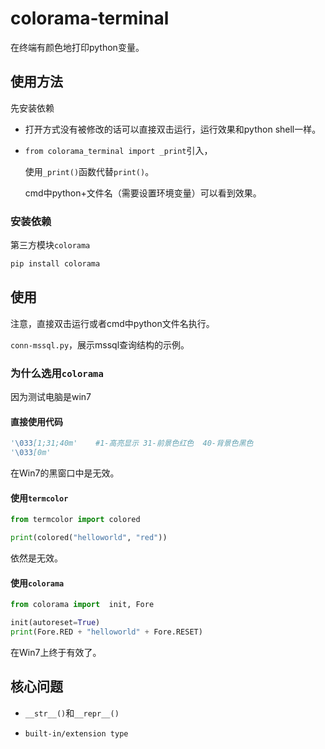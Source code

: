 # colorama-terminal

在终端有颜色地打印python变量。



## 使用方法

先安装依赖

- 打开方式没有被修改的话可以直接双击运行，运行效果和python shell一样。

- `from colorama_terminal import _print`引入，

  使用`_print()`函数代替`print()`。
  
  cmd中python+文件名（需要设置环境变量）可以看到效果。

### 安装依赖

第三方模块`colorama`

```bash
pip install colorama
```



## 使用

注意，直接双击运行或者cmd中python文件名执行。

`conn-mssql.py`，展示mssql查询结构的示例。



### 为什么选用`colorama`

因为测试电脑是win7

#### 直接使用代码

```python
'\033[1;31;40m'    #1-高亮显示 31-前景色红色  40-背景色黑色
'\033[0m'
```

在Win7的黑窗口中是无效。

#### 使用`termcolor`

```python
from termcolor import colored

print(colored("helloworld", "red"))
```

依然是无效。

#### 使用`colorama`

```python
from colorama import  init, Fore

init(autoreset=True)
print(Fore.RED + "helloworld" + Fore.RESET)
```

在Win7上终于有效了。



## 核心问题

-  `__str__()`和`__repr__()`

-  `built-in/extension type`


